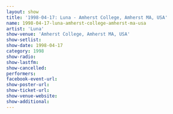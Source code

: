 ```yaml
---
layout: show
title: '1998-04-17: Luna - Amherst College, Amherst MA, USA'
name: 1998-04-17-luna-amherst-college-amherst-ma-usa
artist: 'Luna'
show-venue: 'Amherst College, Amherst MA, USA'
show-setlist: 
show-date: 1998-04-17
category: 1998
show-radio: 
show-lastfm: 
show-cancelled: 
performers: 
facebook-event-url: 
show-poster-url: 
show-ticket-url: 
show-venue-website: 
show-additional: 
---
```


